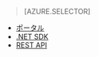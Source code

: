 > [AZURE.SELECTOR]
- [ポータル](../articles/media-services-manage-content.md)
- [.NET SDK](../articles/media-services-dotnet-upload-files.md)
- [REST API](../articles/media-services-rest-upload-files.md)

<!--HONumber=52--> 
